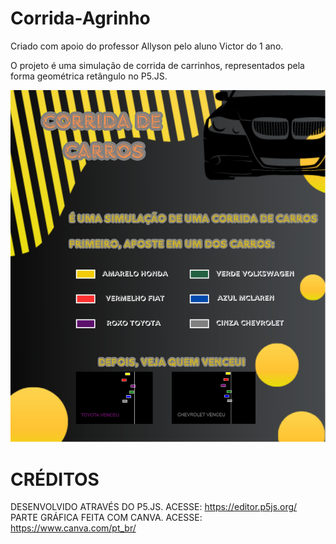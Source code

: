 # Corrida-Agrinho
Criado com apoio do professor Allyson pelo aluno Victor do 1 ano.

O projeto é uma simulação de corrida de carrinhos, representados pela forma geométrica retângulo no P5.JS.

![como](como.png)

# CRÉDITOS

DESENVOLVIDO ATRAVÉS DO P5.JS. ACESSE: https://editor.p5js.org/
PARTE GRÁFICA FEITA COM CANVA. ACESSE: https://www.canva.com/pt_br/


